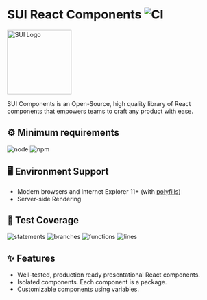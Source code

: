 # SUI React Components ![CI](https://github.com/SUI-Components/sui-components/workflows/CI/badge.svg)

<img src="https://avatars2.githubusercontent.com/u/13288987?s=200&v=4" alt="SUI Logo" width="150">

SUI Components is an Open-Source, high quality library of React components that empowers teams to craft any product with ease.

## ⚙️ Minimum requirements
![node](https://shields.io/badge/node-v16+-lightgray?logo=nodedotjs&logoWidth=20&style=for-the-badge)
![npm](https://shields.io/badge/npm-v7+-lightgrey?logo=npm&logoWidth=20&style=for-the-badge)

## 🖥 Environment Support

- Modern browsers and Internet Explorer 11+ (with [polyfills](https://github.com/SUI-Components/sui/tree/master/packages/sui-polyfills))
- Server-side Rendering

## 🧪 Test Coverage

![statements](https://shields.io/badge/statements-60.72%25-red)
![branches](https://shields.io/badge/branches-41.18%25-550000)
![functions](https://shields.io/badge/functions-43.14%25-550000)
![lines](https://shields.io/badge/lines-62.56%25-red)

## ✨ Features

- Well-tested, production ready presentational React components.
- Isolated components. Each component is a package.
- Customizable components using variables.
